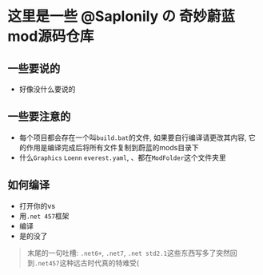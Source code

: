 # 这里是一些 @Saplonily の 奇妙蔚蓝mod源码仓库

## 一些要说的

- 好像没什么要说的

## 一些要注意的

- 每个项目都会存在一个叫`build.bat`的文件, 如果要自行编译请更改其内容, 它的作用是编译完成后将所有文件复制到蔚蓝的mods目录下
- 什么`Graphics` `Loenn` `everest.yaml`, 、都在`ModFolder`这个文件夹里

## 如何编译

- 打开你的vs
- 用`.net 457`框架
- 编译
- 是的没了

> 末尾的一句吐槽: `.net6+`, `.net7`, `.net std2.1`这些东西写多了突然回到`.net457`这种远古时代真的特难受(
